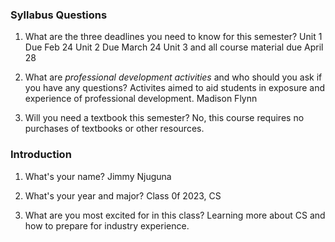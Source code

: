 ### Syllabus Questions
1. What are the three deadlines you need to know for this semester?
Unit 1 Due Feb 24
Unit 2 Due March 24
Unit 3 and all course material due April 28

2. What are *professional development activities* and who should you ask if you have any questions?
Activites aimed to aid students in exposure and experience of professional development.
Madison Flynn

3. Will you need a textbook this semester?
No, this course requires no purchases of textbooks or other resources.

### Introduction
1. What's your name?
Jimmy Njuguna

2. What's your year and major?
Class 0f 2023, CS

3. What are you most excited for in this class?
Learning more about CS and how to prepare for industry experience.
